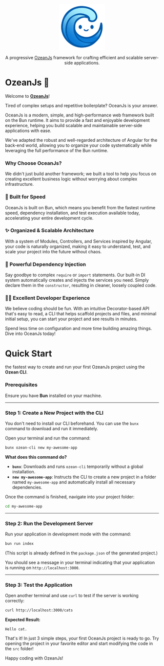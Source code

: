 <p align="center">
  <a href="https://ozeanjs.com">
    <img src="./docs/src/assets/logo.svg" alt="OzeanJs" width="150">
  </a>
</p>

<p align="center">A progressive <a href="https://ozeanjs.com">OzeanJs</a> framework for crafting efficient and scalable server-side applications.</p>

# OzeanJs 🌊

Welcome to [**OzeanJs**](https://ozeanjs.com)!

Tired of complex setups and repetitive boilerplate? OceanJs is your answer.

OceanJs is a modern, simple, and high-performance web framework built on the Bun runtime. It aims to provide a fast and enjoyable development experience, helping you build scalable and maintainable server-side applications with ease.

We've adapted the robust and well-regarded architecture of Angular for the back-end world, allowing you to organize your code systematically while leveraging the full performance of the Bun runtime.

### Why Choose OceanJs?

We didn't just build another framework; we built a tool to help you focus on creating excellent business logic without worrying about complex infrastructure.

### 🚀 Built for Speed

OceanJs is built on Bun, which means you benefit from the fastest runtime speed, dependency installation, and test execution available today, accelerating your entire development cycle.

### ✨ Organized & Scalable Architecture

With a system of Modules, Controllers, and Services inspired by Angular, your code is naturally organized, making it easy to understand, test, and scale your project into the future without chaos.

### 💉 Powerful Dependency Injection

Say goodbye to complex `require` or `import` statements. Our built-in DI system automatically creates and injects the services you need. Simply declare them in the `constructor`, resulting in cleaner, loosely coupled code.

### 👩‍💻 Excellent Developer Experience

We believe coding should be fun. With an intuitive Decorator-based API that's easy to read, a CLI that helps scaffold projects and files, and minimal initial setup, you can start your project and see results in minutes.

Spend less time on configuration and more time building amazing things.
Dive into OceanJs today!

# Quick Start

the fastest way to create and run your first OzeanJs project using the **Ozean CLI**.

### Prerequisites

Ensure you have **Bun** installed on your machine.

---

### Step 1: Create a New Project with the CLI

You don't need to install our CLI beforehand. You can use the `bunx` command to download and run it immediately.

Open your terminal and run the command:

```bash
bunx ozean-cli new my-awesome-app
```

**What does this command do?**

- **`bunx`**: Downloads and runs `ozean-cli` temporarily without a global installation.
- **`new my-awesome-app`**: Instructs the CLI to create a new project in a folder named `my-awesome-app` and automatically install all necessary dependencies.

Once the command is finished, navigate into your project folder:

```bash
cd my-awesome-app
```

---

### Step 2: Run the Development Server

Run your application in development mode with the command:

```bash
bun run index
```

(This script is already defined in the `package.json` of the generated project.)

You should see a message in your terminal indicating that your application is running on `http://localhost:3000`.

---

### Step 3: Test the Application

Open another terminal and use `curl` to test if the server is working correctly:

```bash
curl http://localhost:3000/cats
```

**Expected Result:**

```
Hello cat.
```

That's it! In just 3 simple steps, your first OceanJs project is ready to go. Try opening the project in your favorite editor and start modifying the code in the `src` folder!

Happy coding with OzeanJs!
